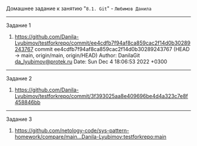 Домашнее задание к занятию "`8.1. Git`" - `Любимов Данила`


---
Задание 1



1. https://github.com/Danila-Lyubimov/testforkrepo/commit/ee4cdfb7f94af8ca859cac2f14d0b30289243767
commit ee4cdfb7f94af8ca859cac2f14d0b30289243767 (HEAD -> main, origin/main, origin/HEAD)
Author: DanilaGit <da_lyubimov@protek.ru>
Date:   Sun Dec 4 18:06:53 2022 +0300
 


---

Задание 2


1. https://github.com/Danila-Lyubimov/testforkrepo/commit/3f393025aa8e409696be4d4a323c7e8f458846bb



---

Задание 3



1. https://github.com/netology-code/sys-pattern-homework/compare/main...Danila-Lyubimov:testforkrepo:main
